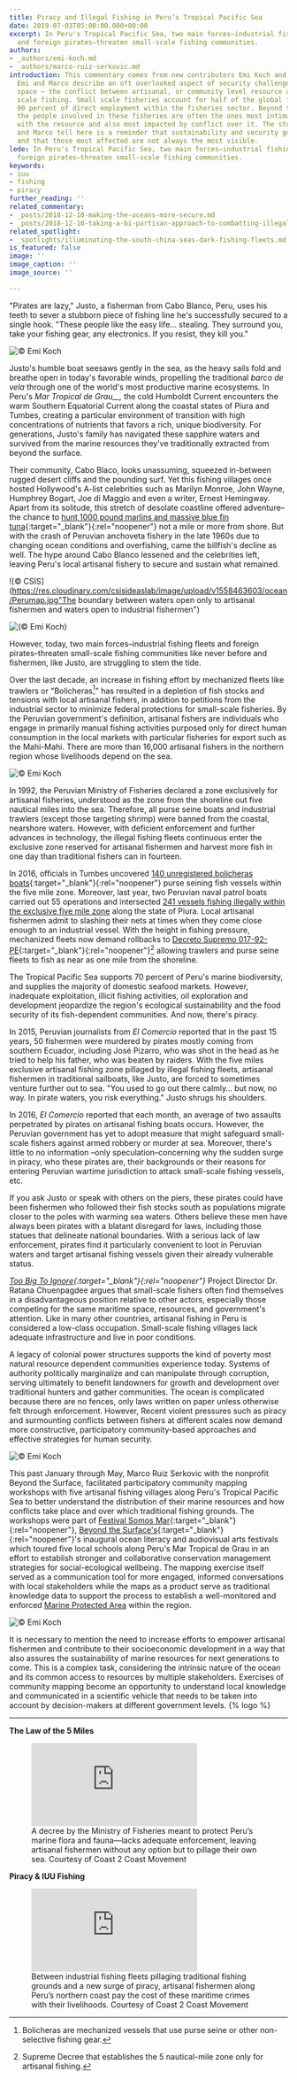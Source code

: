 ```yaml
---
title: Piracy and Illegal Fishing in Peru’s Tropical Pacific Sea
date: 2019-07-03T05:00:00.000+00:00
excerpt: In Peru's Tropical Pacific Sea, two main forces–industrial fishing fleets
  and foreign pirates–threaten small-scale fishing communities.
authors:
- _authors/emi-koch.md
- _authors/marco-ruiz-serkovic.md
introduction: This commentary comes from new contributors Emi Koch and Marco Ruiz-Serkovic.
  Emi and Marco describe an oft overlooked aspect of security challenges in the maritime
  space – the conflict between artisanal, or community level resource use, and industrial
  scale fishing. Small scale fisheries account for half of the global fish catch and
  90 percent of direct employment within the fisheries sector. Beyond the numbers,
  the people involved in these fisheries are often the ones most intimately associated
  with the resource and also most impacted by conflict over it. The story that Emi
  and Marco tell here is a reminder that sustainability and security go hand in hand
  and that those most affected are not always the most visible.
lede: In Peru's Tropical Pacific Sea, two main forces–industrial fishing fleets and
  foreign pirates–threaten small-scale fishing communities.
keywords:
- iuu
- fishing
- piracy
further_reading: ''
related_commentary:
- _posts/2018-12-10-making-the-oceans-more-secure.md
- _posts/2018-12-10-taking-a-bi-partisan-approach-to-combatting-illegal-fishing.md
related_spotlight:
- _spotlights/illuminating-the-south-china-seas-dark-fishing-fleets.md
is_featured: false
image: ''
image_caption: ''
image_source: ''

---
```

"Pirates are lazy," Justo, a fisherman from Cabo Blanco, Peru, uses his teeth to sever a stubborn piece of fishing line he's successfully secured to a single hook. "These people like the easy life… stealing. They surround you, take your fishing gear, any electronics. If you resist, they kill you."

![© Emi Koch](https://res.cloudinary.com/csisideaslab/image/upload/v1558463603/ocean/Peru__Artisanal-Fisherman-SU6A5363-2.jpg 'Justo (whose name has been changed for his protection), as he gently tugs at the fishing line casted 20 minutes ago.')

Justo's humble boat seesaws gently in the sea, as the heavy sails fold and breathe open in today's favorable winds, propelling the traditional _barco de vela_ through one of the world's most productive marine ecosystems. In Peru's _Mar Tropical de Grau\_\_,_ the cold Humboldt Current encounters the warm Southern Equatorial Current along the coastal states of Piura and Tumbes, creating a particular environment of transition with high concentrations of nutrients that favors a rich, unique biodiversity. For generations, Justo's family has navigated these sapphire waters and survived from the marine resources they've traditionally extracted from beyond the surface.

Their community, Cabo Blaco, looks unassuming, squeezed in-between rugged desert cliffs and the pounding surf. Yet this fishing villages once hosted Hollywood's A-list celebrities such as Marilyn Monroe, John Wayne, Humphrey Bogart, Joe di Maggio and even a writer, Ernest Hemingway. Apart from its solitude, this stretch of desolate coastline offered adventure–the chance to [hunt 1000 pound marlins and massive blue fin tuna](https://www.sportfishingmag.com/greatest-big-game-fishing-world-has-ever-known#page-20){:target="\_blank"}{:rel="noopener"} not a mile or more from shore. But with the crash of Peruvian anchoveta fishery in the late 1960s due to changing ocean conditions and overfishing, came the billfish's decline as well. The hype around Cabo Blanco lessened and the celebrities left, leaving Peru's local artisanal fishery to secure and sustain what remained.

![© CSIS](https://res.cloudinary.com/csisideaslab/image/upload/v1558463603/ocean/Perumap.jpg"The boundary between waters open only to artisanal fishermen and waters open to industrial fishermen")

![(© Emi Koch)](https://res.cloudinary.com/csisideaslab/image/upload/v1558463603/ocean/Peru__Traditional-Fisherman-Small-Catch-SU6A4980-2_SU6A5060 '<strong>LEFT:</strong> Pirates likely target artisanal fishing boats since Peru’s small-scale fishermen are already in a vulnerable position; living in poverty and without adequate infrastructure, access to healthcare, nor support from the government, especially law enforcement <span style="font-family: proxima-nova,sans-serif;font-size: .8125rem; color: #767676;line-height: .92;letter-spacing: .3px;">(© Emi Koch)</span> <strong>RIGHT:</strong> Artisanal fishermen return with a small catch after an early morning spent on the water. Many of Peru’s small-scale fishermen still use traditional fishing methods and their boats powered by the wind alone.')

However, today, two main forces–industrial fishing fleets and foreign pirates–threaten small-scale fishing communities like never before and fishermen, like Justo, are struggling to stem the tide.

Over the last decade, an increase in fishing effort by mechanized fleets like trawlers or "Bolicheras[^1]" has resulted in a depletion of fish stocks and tensions with local artisanal fishers, in addition to petitions from the industrial sector to minimize federal protections for small-scale fisheries. By the Peruvian government's definition, artisanal fishers are individuals who engage in primarily manual fishing activities purposed only for direct human consumption in the local markets with particular fisheries for export such as the Mahi-Mahi. There are more than 16,000 artisanal fishers in the northern region whose livelihoods depend on the sea.

![© Emi Koch](https://res.cloudinary.com/csisideaslab/image/upload/v1558463603/ocean/Peru__Bass-Seabass-Rockfish-SU6A5469-2.jpg 'This morning’s catch: Doncella or “Maiden” (Rose thread-fin bass, Splittail bass), Cabrilla (Peruvian rock seabass), and Diablito or “Little Devil” (Semaphore rockfish).')

In 1992, the Peruvian Ministry of Fisheries declared a zone exclusively for artisanal fisheries, understood as the zone from the shoreline out five nautical miles into the sea. Therefore, all purse seine boats and industrial trawlers (except those targeting shrimp) were banned from the coastal, nearshore waters. However, with deficient enforcement and further advances in technology, the illegal fishing fleets continuous enter the exclusive zone reserved for artisanal fishermen and harvest more fish in one day than traditional fishers can in fourteen.

In 2016, officials in Tumbes uncovered [140 unregistered bolicheras boats](https://elcomercio.pe/peru/tumbes/cerca-140-naves-pescan-5-millas-tumbes-230065){:target="\_blank"}{:rel="noopener"} purse seining fish vessels within the five mile zone. Moreover, last year, two Peruvian naval patrol boats carried out 55 operations and intersected [241 vessels fishing illegally within the exclusive five mile zone](https://elcomercio.pe/peru/piura-bolicheras-extraen-recurso-marino-area-pesca-artesanal-noticia-498298) along the state of Piura. Local artisanal fishermen admit to slashing their nets at times when they come close enough to an industrial vessel. With the height in fishing pressure, mechanized fleets now demand rollbacks to [Decreto Supremo 017-92-PE](http://www2.produce.gob.pe/dispositivos/publicaciones/ds017-92-pe.pdf){:target="\_blank"}{:rel="noopener"}[^2] allowing trawlers and purse seine fleets to fish as near as one mile from the shoreline.

The Tropical Pacific Sea supports 70 percent of Peru's marine biodiversity, and supplies the majority of domestic seafood markets. However, inadequate exploitation, illicit fishing activities, oil exploration and development jeopardize the region's ecological sustainability and the food security of its fish-dependent communities. And now, there's piracy.

In 2015, Peruvian journalists from _El Comercio_ reported that in the past 15 years, 50 fishermen were murdered by pirates mostly coming from southern Ecuador, including José Pizarro, who was shot in the head as he tried to help his father, who was beaten by raiders. With the five miles exclusive artisanal fishing zone pillaged by illegal fishing fleets, artisanal fishermen in traditional sailboats, like Justo, are forced to sometimes venture further out to sea. "You used to go out there calmly… but now, no way. In pirate waters, you risk everything." Justo shrugs his shoulders.

In 2016, _El Comercio_ reported that each month, an average of two assaults perpetrated by pirates on artisanal fishing boats occurs. However, the Peruvian government has yet to adopt measure that might safeguard small-scale fishers against armed robbery or murder at sea. Moreover, there's little to no information –only speculation–concerning why the sudden surge in piracy, who these pirates are, their backgrounds or their reasons for entering Peruvian wartime jurisdiction to attack small-scale fishing vessels, etc.

If you ask Justo or speak with others on the piers, these pirates could have been fishermen who followed their fish stocks south as populations migrate closer to the poles with warming sea waters. Others believe these men have always been pirates with a blatant disregard for laws, including those statues that delineate national boundaries. With a serious lack of law enforcement, pirates find it particularly convenient to loot in Peruvian waters and target artisanal fishing vessels given their already vulnerable status.

_[Too Big To Ignore](http://toobigtoignore.net/){:target="\_blank"}{:rel="noopener"}_ Project Director Dr. Ratana Chuenpagdee argues that small-scale fishers often find themselves in a disadvantageous position relative to other actors, especially those competing for the same maritime space, resources, and government's attention. Like in many other countries, artisanal fishing in Peru is considered a low-class occupation. Small-scale fishing villages lack adequate infrastructure and live in poor conditions.

A legacy of colonial power structures supports the kind of poverty most natural resource dependent communities experience today. Systems of authority politically marginalize and can manipulate through corruption, serving ultimately to benefit landowners for growth and development over traditional hunters and gather communities. The ocean is complicated because there are no fences, only laws written on paper unless otherwise felt through enforcement. However, Recent violent pressures such as piracy and surmounting conflicts between fishers at different scales now demand more constructive, participatory community-based approaches and effective strategies for human security.

![© Emi Koch](https://res.cloudinary.com/csisideaslab/image/upload/v1558463603/ocean/Peru__Mapping-Fishing-Grounds-SU6A4808-2.jpg 'A small group of artisanal fishermen from Los Órganos, Peru indicate on the map their traditional fishing grounds and areas prone to conflicts in and outside 5-nautical mile zone legally designated for small-scale fisheries.')

This past January through May, Marco Ruiz Serkovic with the nonprofit Beyond the Surface, facilitated participatory community mapping workshops with five artisanal fishing villages along Peru's Tropical Pacific Sea to better understand the distribution of their marine resources and how conflicts take place and over which traditional fishing grounds. The workshops were part of [Festival Somos Mar](https://www.coast2coastmovement.com/festivals){:target="\_blank"}{:rel="noopener"}, [Beyond the Surface's](https://www.beyondthesurfaceinternational.org){:target="\_blank"}{:rel="noopener"}'s inaugural ocean literacy and audiovisual arts festivals which toured five local schools along Peru's Mar Tropical de Grau in an effort to establish stronger and collaborative conservation management strategies for social-ecological wellbeing. The mapping exercise itself served as a communication tool for more engaged, informed conversations with local stakeholders while the maps as a product serve as traditional knowledge data to support the process to establish a well-monitored and enforced [Marine Protected Area](https://www.inkaterra.com/inkaterra-asociacion-org/en/research/ocean-forest/marine-protected-area-and-sustainable-fishing/) within the region.

![© Emi Koch](https://res.cloudinary.com/csisideaslab/image/upload/v1558463603/ocean/Peru__Traditional-Sailing-SU6A5441-2.jpg 'Justo’s traditional barco de vela (sailboat) sways in the calm winds about 3-nautical miles from Cabo Blanco, Peru.')

It is necessary to mention the need to increase efforts to empower artisanal fishermen and contribute to their socioeconomic development in a way that also assures the sustainability of marine resources for next generations to come. This is a complex task, considering the intrinsic nature of the ocean and its common access to resources by multiple stakeholders. Exercises of community mapping become an opportunity to understand local knowledge and communicated in a scientific vehicle that needs to be taken into account by decision-makers at different government levels. {% logo %}

---

**The Law of the 5 Miles**

<figure class="post-feature-video">
  <div class="video-wrapper"><iframe allow="autoplay; encrypted-media" allowfullscreen="" frameborder="0" title="" src="https://www.youtube.com/embed/__EkNhZbtg8"></iframe>
  </div>
  <figcaption class="img-caption">A decree by the Ministry of Fisheries meant to protect Peru’s marine flora and fauna—lacks adequate enforcement, leaving artisanal fishermen without any option but to pillage their own sea. <span class="img-caption__source">Courtesy of Coast 2 Coast Movement</span></figcaption>
</figure>

**Piracy & IUU Fishing**

<figure class="post-feature-video">
  <div class="video-wrapper"><iframe allow="autoplay; encrypted-media" allowfullscreen="" frameborder="0" title="" src="https://www.youtube.com/embed/fvWQ6tCLe_I"></iframe></div>
  <figcaption class="img-caption">Between industrial fishing fleets pillaging traditional fishing grounds and a new surge of piracy, artisanal fishermen along Peru’s northern coast pay the cost of these maritime crimes with their livelihoods. <span class="img-caption__source">Courtesy of Coast 2 Coast Movement</span></figcaption>
</figure>

<!-- prettier-ignore -->
[^1]: Bolicheras are mechanized vessels that use purse seine or other non-selective fishing gear.

<!-- prettier-ignore -->
[^2]: Supreme Decree that establishes the 5 nautical-mile zone only for artisanal fishing.
